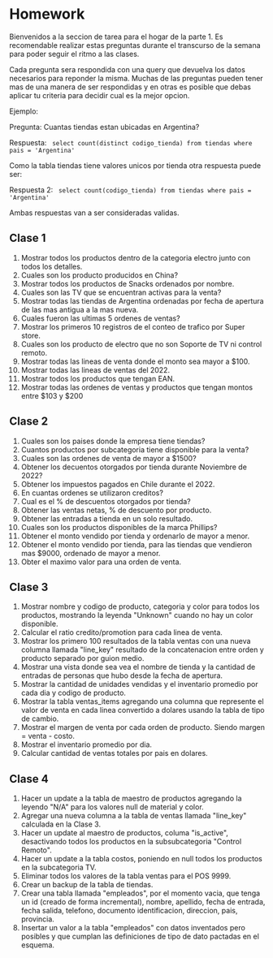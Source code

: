# Homework

Bienvenidos a la seccion de tarea para el hogar de la parte 1. Es recomendable realizar estas preguntas durante el transcurso 
de la semana para poder seguir el ritmo a las clases.


Cada pregunta sera respondida con una query que devuelva los datos necesarios para reponder la misma. Muchas de las preguntas pueden tener 
mas de una manera de ser respondidas y en otras es posible que debas aplicar tu criteria para decidir cual es la mejor opcion. 

Ejemplo: 

Pregunta: Cuantas tiendas estan ubicadas en Argentina? 

Respuesta: ``` select count(distinct codigo_tienda) from tiendas where pais = 'Argentina'``` 

Como la tabla tiendas tiene valores unicos por tienda otra respuesta puede ser:

Respuesta 2: ``` select count(codigo_tienda) from tiendas where pais = 'Argentina'``` 

Ambas respuestas van a ser consideradas validas.


## Clase 1

1. Mostrar todos los productos dentro de la categoria electro junto con todos los detalles. 
2. Cuales son los producto producidos en China? 
3. Mostrar todos los productos de Snacks ordenados por nombre. 
4. Cuales son las TV que se encuentran activas para la venta?
5. Mostrar todas las tiendas de Argentina ordenadas por fecha de apertura de las mas antigua a la mas nueva. 
6. Cuales fueron las ultimas 5 ordenes de ventas? 
7. Mostrar los primeros 10 registros de el conteo de trafico por Super store. 
8. Cuales son los producto de electro que no son Soporte de TV ni control remoto. 
9. Mostrar todas las lineas de venta donde el monto sea mayor a $100.
10. Mostrar todas las lineas de ventas del 2022.
11. Mostrar todos los productos que tengan EAN.
12. Mostrar todas las ordenes de ventas y productos que tengan montos entre $103 y $200


## Clase 2

1. Cuales son los paises donde la empresa tiene tiendas? 
2. Cuantos productos por subcategoria tiene disponible para la venta? 
3. Cuales son las ordenes de venta de mayor a $1500? 
4. Obtener los decuentos otorgados por tienda durante Noviembre de 2022?
5. Obtener los impuestos pagados en Chile durante el 2022. 
6. En cuantas ordenes se utilizaron creditos? 
7. Cual es el % de descuentos otorgados por tienda?
8. Obtener las ventas netas, % de descuento por producto. 
9. Obtener las entradas a tienda en un solo resultado.
10. Cuales son los productos disponibles de la marca Phillips? 
11. Obtener el monto vendido por tienda y ordenarlo de mayor a menor. 
12. Obtener el monto vendido por tienda, para las tiendas que vendieron mas $9000, ordenado de mayor a menor. 
13. Obter el maximo valor para una orden de venta.


## Clase 3

1. Mostrar nombre y codigo de producto, categoria y color para todos los productos, mostrando la leyenda "Unknown" cuando no hay un color disponible.
2. Calcular el ratio credito/promotion para cada linea de venta. 
4. Mostrar los primero 100 resultados de la tabla ventas con una nueva columna llamada "line_key" resultado de la concatenacion entre orden y producto separado por guion medio. 
5. Mostrar una vista donde sea vea el nombre de tienda y la cantidad de entradas de personas que hubo desde la fecha de apertura. 
6. Mostrar la cantidad de unidades vendidas y el inventario promedio por cada dia y codigo de producto.
7. Mostrar la tabla ventas_items agregando una columna que represente el valor de venta en cada linea convertido a dolares usando la tabla de tipo de cambio.
8. Mostrar el margen de venta por cada orden de producto. Siendo margen = venta - costo. 
9. Mostrar el inventario promedio por dia.
10. Calcular cantidad de ventas totales por pais en dolares.


## Clase 4 
1. Hacer un update a la tabla de maestro de productos agregando la leyendo "N/A" para los valores null de material y color. 
2. Agregar una nueva columna a la tabla de ventas llamada "line_key" calculada en la Clase 3.  
3. Hacer un update al maestro de productos, columa "is_active", desactivando todos los productos en la subsubcategoria "Control Remoto". 
4. Hacer un update a la tabla costos, poniendo en null todos los productos en la subcategoria TV.
5. Eliminar todos los valores de la tabla ventas para el POS 9999.
6. Crear un backup de la tabla de tiendas. 
7. Crear una tabla llamada "empleados", por el momento vacia, que tenga un id (creado de forma incremental), nombre, apellido, fecha de entrada, fecha salida, telefono, documento identificacion, direccion, pais, provincia.
8. Insertar un valor a la tabla "empleados" con datos inventados pero posibles y que cumplan las definiciones de tipo de dato pactadas en el esquema.
